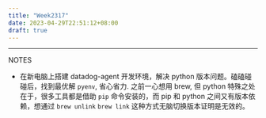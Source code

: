 ```yaml
---
title: "Week2317"
date: 2023-04-29T22:51:12+08:00
draft: true
---
```


---
NOTES

+ 在新电脑上搭建 datadog-agent 开发环境，解决 python 版本问题。磕磕碰碰后，找到最优解 `pyenv`, 省心省力. 之前一心想用 brew, 但 python 特殊之处在于，很多工具都是借助 `pip` 命令安装的，而 pip 和 python 之间又有版本依赖，想通过 `brew unlink` `brew link` 这种方式无脑切换版本证明是无效的。



